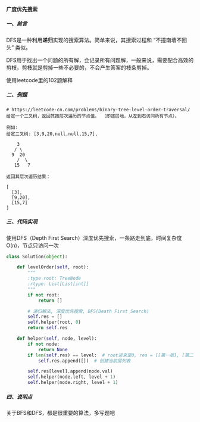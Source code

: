 #### 广度优先搜索

##### 一、前言

DFS是一种利用**递归**实现的搜索算法。简单来说，其搜索过程和 “不撞南墙不回头” 类似。

DFS用于找出一个问题的所有解，会记录所有问题解，一般来说，需要配合高效的剪枝，剪枝就是剪掉一些不必要的，不会产生答案的枝条剪掉。

使用leetcode里的102题解释



##### 二、例题

```
# https://leetcode-cn.com/problems/binary-tree-level-order-traversal/
给定一个二叉树，返回其按层次遍历的节点值。 （即逐层地，从左到右访问所有节点）。

例如:
给定二叉树: [3,9,20,null,null,15,7],

    3
   / \
  9  20
    /  \
   15   7

返回其层次遍历结果：

[
  [3],
  [9,20],
  [15,7]
]
```



##### 三、代码实现

使用DFS（Depth First Search）深度优先搜索，一条路走到底，时间复杂度O(n)，节点只访问一次

```python
class Solution(object):

    def levelOrder(self, root):
        """
        :type root: TreeNode
        :rtype: List[List[int]]
        """
        if not root:
            return []

        # 递归解法, 深度优先搜索, DFS(Death First Search)
        self.res = []
        self.helper(root, 0)
        return self.res

    def helper(self, node, level):
        if not node:
            return None
        if len(self.res) == level:  # root进来是0, res = [[第一层], [第二层]]
            self.res.append([])  # 创建当前层列表

        self.res[level].append(node.val)
        self.helper(node.left, level + 1)
        self.helper(node.right, level + 1)
```



##### 四、说明点

关于BFS和DFS，都是很重要的算法，多写题吧